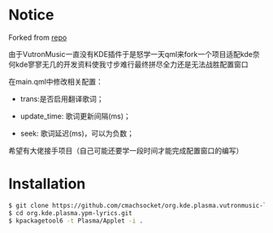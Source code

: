 # Notice
Forked from [repo](https://github.com/LiYulin-s/org.kde.plasma.ypm-lyrics)

由于VutronMusic一直没有KDE插件于是怒学一天qml来fork一个项目适配kde奈何kde寥寥无几的开发资料使我寸步难行最终拼尽全力还是无法战胜配置窗口

在main.qml中修改相关配置：

- trans:是否启用翻译歌词；

- update_time: 歌词更新间隔(ms)；

- seek: 歌词延迟(ms)，可以为负数；

希望有大佬接手项目（自己可能还要学一段时间才能完成配置窗口的编写）

# Installation
```sh
$ git clone https://github.com/cmachsocket/org.kde.plasma.vutronmusic-lyrics.git
$ cd org.kde.plasma.ypm-lyrics.git
$ kpackagetool6 -t Plasma/Applet -i .
```
